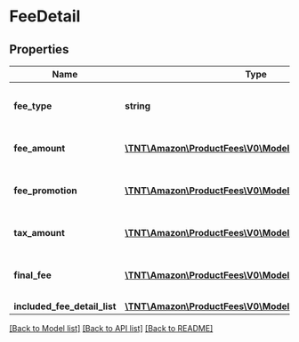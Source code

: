 # FeeDetail

## Properties
Name | Type | Description | Notes
------------ | ------------- | ------------- | -------------
**fee_type** | **string** | The type of fee charged to a seller. | 
**fee_amount** | [**\TNT\Amazon\ProductFees\V0\Model\MoneyType**](MoneyType.md) | The amount charged for a given fee. | 
**fee_promotion** | [**\TNT\Amazon\ProductFees\V0\Model\MoneyType**](MoneyType.md) | The promotion amount for a given fee. | [optional] 
**tax_amount** | [**\TNT\Amazon\ProductFees\V0\Model\MoneyType**](MoneyType.md) | The tax amount for a given fee. | [optional] 
**final_fee** | [**\TNT\Amazon\ProductFees\V0\Model\MoneyType**](MoneyType.md) | The final fee amount for a given fee. | 
**included_fee_detail_list** | [**\TNT\Amazon\ProductFees\V0\Model\IncludedFeeDetailList**](IncludedFeeDetailList.md) |  | [optional] 

[[Back to Model list]](../README.md#documentation-for-models) [[Back to API list]](../README.md#documentation-for-api-endpoints) [[Back to README]](../README.md)


